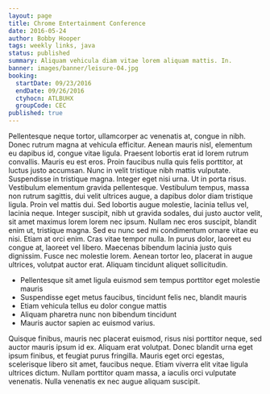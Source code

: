 ```yaml
---
layout: page
title: Chrome Entertainment Conference
date: 2016-05-24
author: Bobby Hooper
tags: weekly links, java
status: published
summary: Aliquam vehicula diam vitae lorem aliquam mattis. In.
banner: images/banner/leisure-04.jpg
booking:
  startDate: 09/23/2016
  endDate: 09/26/2016
  ctyhocn: ATLBUHX
  groupCode: CEC
published: true
---
```

Pellentesque neque tortor, ullamcorper ac venenatis at, congue in nibh. Donec rutrum magna at vehicula efficitur. Aenean mauris nisl, elementum eu dapibus id, congue vitae ligula. Praesent lobortis erat id lorem rutrum convallis. Mauris eu est eros. Proin faucibus nulla quis felis porttitor, at luctus justo accumsan. Nunc in velit tristique nibh mattis vulputate. Suspendisse in tristique magna. Integer eget nisi urna. Ut in porta risus. Vestibulum elementum gravida pellentesque. Vestibulum tempus, massa non rutrum sagittis, dui velit ultrices augue, a dapibus dolor diam tristique ligula. Proin vel mattis dui. Sed lobortis augue molestie, lacinia tellus vel, lacinia neque. Integer suscipit, nibh ut gravida sodales, dui justo auctor velit, sit amet maximus lorem lorem nec ipsum. Nullam nec eros suscipit, blandit enim ut, tristique magna.
Sed eu nunc sed mi condimentum ornare vitae eu nisi. Etiam at orci enim. Cras vitae tempor nulla. In purus dolor, laoreet eu congue at, laoreet vel libero. Maecenas bibendum lacinia justo quis dignissim. Fusce nec molestie lorem. Aenean tortor leo, placerat in augue ultrices, volutpat auctor erat. Aliquam tincidunt aliquet sollicitudin.

* Pellentesque sit amet ligula euismod sem tempus porttitor eget molestie mauris
* Suspendisse eget metus faucibus, tincidunt felis nec, blandit mauris
* Etiam vehicula tellus eu dolor congue mattis
* Aliquam pharetra nunc non bibendum tincidunt
* Mauris auctor sapien ac euismod varius.

Quisque finibus, mauris nec placerat euismod, risus nisi porttitor neque, sed auctor mauris ipsum id ex. Aliquam erat volutpat. Donec blandit urna eget ipsum finibus, et feugiat purus fringilla. Mauris eget orci egestas, scelerisque libero sit amet, faucibus neque. Etiam viverra elit vitae ligula ultrices dictum. Nullam porttitor quam massa, a iaculis orci vulputate venenatis. Nulla venenatis ex nec augue aliquam suscipit.
